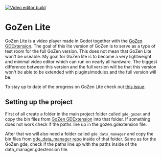 [![Video editor build](https://github.com/VoylinsGamedevJourney/gozen_lite/actions/workflows/build.yml/badge.svg)](https://github.com/VoylinsGamedevJourney/gozen_lite/actions/workflows/build.yml)

# GoZen Lite

GoZen Lite is a video player made in Godot together with the [GoZen GDExtension](https://github.com/VoylinsGamedevJourney/gozen_gdextension). The goal of this lite version of GoZen is to serve as a type of test room for the full GoZen version. This does not mean that GoZen Lite won't be useable. My goal for GoZen lite is to become a very lightweight and minimal video editor which can run on nearly all hardware. The biggest difference between this version and the full version will be that this version won't be able to be extended with plugins/modules and the full version will be.

To stay up to date of the progress on GoZen Lite check out [this issue](https://github.com/VoylinsGamedevJourney/gde_gozen/issues/1).

## Setting up the project

First of all create a folder in the main project folder called `gde_gozen` and copy the bin files from [GoZen GDExtension](https://github.com/VoylinsGamedevJourney/gde_gozen) into that folder. If something does not work check if the paths line up in the gozen.gdextension file. 

After that we will also need a folder called `gde_data_manager` and copy the bin files from [gde_data_manager repo](https://github.com/VoylinsGamedevJourney/gde_data_manager) inside of that folder. Same as for the GoZen gde, check if the paths line up with the paths inside of the data_manager.gdextension file.
